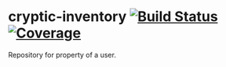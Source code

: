 # cryptic-inventory [![Build Status](https://travis-ci.org/cryptic-game/cryptic-inventory.svg?branch=master)](https://travis-ci.org/cryptic-game/cryptic-inventory) [![Coverage](https://sonarcloud.io/api/project_badges/measure?project=cryptic-inventory&metric=coverage)](https://sonarcloud.io/dashboard?id=cryptic-inventory)
Repository for property of a user.
